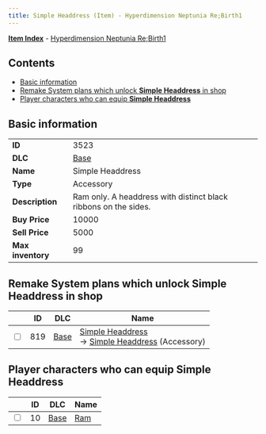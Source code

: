 ```yaml
---
title: Simple Headdress (Item) - Hyperdimension Neptunia Re;Birth1
---
```


[**Item Index**](/neptunia/rb1/item/index.html) - [Hyperdimension Neptunia Re;Birth1](/neptunia/rb1)

## Contents

- [Basic information](#basic-information)
- [Remake System plans which unlock **Simple Headdress** in shop](#remake-system-plans-which-unlock-simple-headdress-in-shop)
- [Player characters who can equip **Simple Headdress**](#player-characters-who-can-equip-simple-headdress)

## Basic information

|   |   |
| -- | -- |
| **ID** | 3523 |
| **DLC** | [Base](/neptunia/rb1/dlc/1-base.html) |
| **Name** | Simple Headdress |
| **Type** | Accessory |
| **Description** | Ram only. A headdress with distinct black ribbons on the sides. |
| **Buy Price** | 10000 |
| **Sell Price** | 5000 |
| **Max inventory** | 99 |


## Remake System plans which unlock **Simple Headdress** in shop

|    | ID | DLC | Name |
| -- | -- | --- | ---- |
| <input type="checkbox" id="rb1-remake-1-819" class="trackbox" /> | 819 | [Base](/neptunia/rb1/dlc/1-base.html) | [Simple Headdress](/neptunia/rb1/remake/1-819-simple-headdress.html)<br /> → [Simple Headdress](/neptunia/rb1/item/1-3523-simple-headdress.html) (Accessory) |


## Player characters who can equip **Simple Headdress**

|    | ID | DLC | Name |
| -- | -- | --- | ---- |
| <input type="checkbox" id="rb1-player-1-10" class="trackbox" /> | 10 | [Base](/neptunia/rb1/dlc/1-base.html) | [Ram](/neptunia/rb1/player/1-10-ram.html) |
